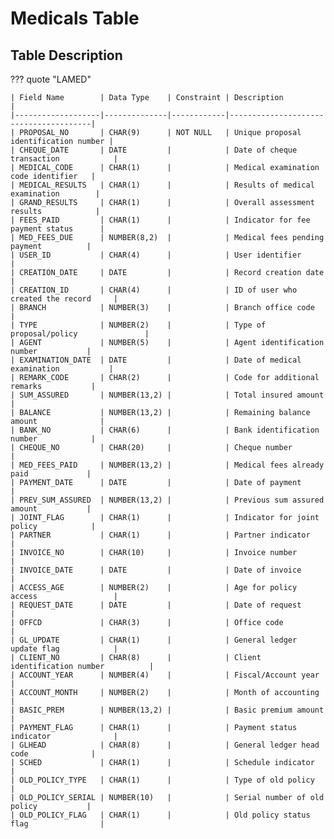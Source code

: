 # Medicals Table

## Table Description

??? quote "LAMED"

    | Field Name        | Data Type    | Constraint | Description                           |
    |-------------------|--------------|------------|---------------------------------------|
    | PROPOSAL_NO       | CHAR(9)      | NOT NULL   | Unique proposal identification number |
    | CHEQUE_DATE       | DATE         |            | Date of cheque transaction            |
    | MEDICAL_CODE      | CHAR(1)      |            | Medical examination code identifier   |
    | MEDICAL_RESULTS   | CHAR(1)      |            | Results of medical examination        |
    | GRAND_RESULTS     | CHAR(1)      |            | Overall assessment results            |
    | FEES_PAID         | CHAR(1)      |            | Indicator for fee payment status      |
    | MED_FEES_DUE      | NUMBER(8,2)  |            | Medical fees pending payment          |
    | USER_ID           | CHAR(4)      |            | User identifier                       |
    | CREATION_DATE     | DATE         |            | Record creation date                  |
    | CREATION_ID       | CHAR(4)      |            | ID of user who created the record     |
    | BRANCH            | NUMBER(3)    |            | Branch office code                    |
    | TYPE              | NUMBER(2)    |            | Type of proposal/policy               |
    | AGENT             | NUMBER(5)    |            | Agent identification number           |
    | EXAMINATION_DATE  | DATE         |            | Date of medical examination           |
    | REMARK_CODE       | CHAR(2)      |            | Code for additional remarks           |
    | SUM_ASSURED       | NUMBER(13,2) |            | Total insured amount                  |
    | BALANCE           | NUMBER(13,2) |            | Remaining balance amount              |
    | BANK_NO           | CHAR(6)      |            | Bank identification number            |
    | CHEQUE_NO         | CHAR(20)     |            | Cheque number                         |
    | MED_FEES_PAID     | NUMBER(13,2) |            | Medical fees already paid             |
    | PAYMENT_DATE      | DATE         |            | Date of payment                       |
    | PREV_SUM_ASSURED  | NUMBER(13,2) |            | Previous sum assured amount           |
    | JOINT_FLAG        | CHAR(1)      |            | Indicator for joint policy            |
    | PARTNER           | CHAR(1)      |            | Partner indicator                     |
    | INVOICE_NO        | CHAR(10)     |            | Invoice number                        |
    | INVOICE_DATE      | DATE         |            | Date of invoice                       |
    | ACCESS_AGE        | NUMBER(2)    |            | Age for policy access                 |
    | REQUEST_DATE      | DATE         |            | Date of request                       |
    | OFFCD             | CHAR(3)      |            | Office code                           |
    | GL_UPDATE         | CHAR(1)      |            | General ledger update flag            |
    | CLIENT_NO         | CHAR(8)      |            | Client identification number          |
    | ACCOUNT_YEAR      | NUMBER(4)    |            | Fiscal/Account year                   |
    | ACCOUNT_MONTH     | NUMBER(2)    |            | Month of accounting                   |
    | BASIC_PREM        | NUMBER(13,2) |            | Basic premium amount                  |
    | PAYMENT_FLAG      | CHAR(1)      |            | Payment status indicator              |
    | GLHEAD            | CHAR(8)      |            | General ledger head code              |
    | SCHED             | CHAR(1)      |            | Schedule indicator                    |
    | OLD_POLICY_TYPE   | CHAR(1)      |            | Type of old policy                    |
    | OLD_POLICY_SERIAL | NUMBER(10)   |            | Serial number of old policy           |
    | OLD_POLICY_FLAG   | CHAR(1)      |            | Old policy status flag                |
